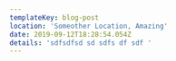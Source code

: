 ```yaml
---
templateKey: blog-post
location: 'Someother Location, Amazing'
date: 2019-09-12T18:28:54.054Z
details: 'sdfsdfsd sd sdfs df sdf '
---
```


